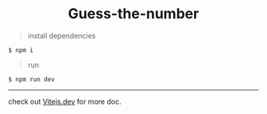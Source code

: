 <h1 align="center">Guess-the-number</h1>

> install dependencies

```
$ npm i
```

> run

```
$ npm run dev
```

<hr />

check out [Vitejs.dev](https://vitejs.dev/guide/) for more doc.
